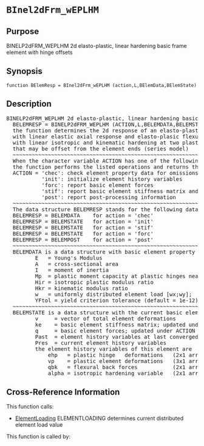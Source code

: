 
<!-- <a name="_top"></a>
<div><a href="../../_index.md">Home</a> &gt;  <a href="#">latest</a> &gt; <a href="_index.md">Element_Library</a> &gt; BInel2dFrm_wEPLHM.m</div> -->

<!--<table width="100%"><tr><td align="left"><a href="../../_index.md"><img alt="<" border="0" src="../../left.png">&nbsp;Master index</a></td>
<td align="right"><a href="_index.md">Index for latest\Element_Library&nbsp;<img alt=">" border="0" src="../../right.png"></a></td></tr></table>-->
# `BInel2dFrm_wEPLHM`
<!-- <h1>BInel2dFrm_wEPLHM
</h1> -->

## <a name="_name"></a>Purpose

<!-- <h2 id="purpose"><a name="_name"></a>Purpose</h2> -->

BINELP2dFRM_WEPLHM 2d elasto-plastic, linear hardening basic frame element with hinge offsets

<!-- <div class="box"><strong>BINELP2dFRM_WEPLHM 2d elasto-plastic, linear hardening basic frame element with hinge offsets</strong></div> -->

## <a name="_synopsis"></a>Synopsis

`function BElemResp = BInel2dFrm_wEPLHM (action,L,BElemData,BElemState)` 
## <a name="_description"></a>Description

<pre class="comment">BINELP2dFRM_WEPLHM 2d elasto-plastic, linear hardening basic frame element with hinge offsets
  BELEMRESP = BINELP2dFRM_WEPLHM (ACTION,L,BELEMDATA,BELEMSTATE)
  the function determines the 2d response of an elasto-plastic basic frame element of length L 
  with linear elastic axial response and elasto-plasic flexural response
  with linear isotropic and kinematic hardening at two plastic hinges
  that may be offset from the element ends (series model)
  ~~~~~~~~~~~~~~~~~~~~~~~~~~~~~~~~~~~~~~~~~~~~~~~~~~~~~~~~~~~~~~~~~~~~~~~~~~~~~~~~~~~~~~~~~
  When the character variable ACTION has one of the following values,
  the function performs the listed operations and returns the results in BELEMRESP:
  ACTION = 'chec': check element property data for omissions and assign default values
           'init': initialize element history variables
           'forc': report basic element forces
           'stif': report basic element stiffness matrix and basic element forces
           'post': report post-processing information
  ~~~~~~~~~~~~~~~~~~~~~~~~~~~~~~~~~~~~~~~~~~~~~~~~~~~~~~~~~~~~~~~~~~~~~~~~~~~~~~~~~~~~~~~~~
  The data structure BELEMRESP stands for the following data object(s) for each ACTION:
  BELEMRESP = BELEMDATA    for action = 'chec'
  BELEMRESP = BELEMSTATE   for action = 'init'
  BELEMRESP = BELEMSTATE   for action = 'stif'
  BELEMRESP = BELEMSTATE   for action = 'forc'
  BELEMRESP = BELEMPOST    for action = 'post'
  ~~~~~~~~~~~~~~~~~~~~~~~~~~~~~~~~~~~~~~~~~~~~~~~~~~~~~~~~~~~~~~~~~~~~~~~~~~~~~~~~~~~~~~~~~
  BELEMDATA is a data structure with basic element property information; it has the fields
         E   = Young's Modulus
         A   = cross-sectional area
         I   = moment of inertia
         Mp  = plastic moment capacity at plastic hinges near ends i, j ( Mp = [Mpi , Mpj] )
         Hir = isotropic plastic modulus ratio
         Hkr = kinematic modulus ratio
         w   = uniformly distributed element load [wx;wy];
         YFtol = yield criterion tolerance (default = 1e-12)
  ~~~~~~~~~~~~~~~~~~~~~~~~~~~~~~~~~~~~~~~~~~~~~~~~~~~~~~~~~~~~~~~~~~~~~~~~~~~~~~~~~~~~~~~~~
  BELEMSTATE is a data structure with the current basic element state; it has the fields
         v     = vector of total element deformations
         ke    = basic element stiffness matrix; updated under ACTION = 'stif'
         q     = basic element forces; updated under ACTION = 'stif' or 'forc'
         Past  = element history variables at last converged state
         Pres  = current element history variables
         the element history variables of this element are
             ehp   = plastic hinge   deformations   (2x1 array)
             vp    = plastic element deformations   (3x1 array)
             qbk   = flexural back forces           (2x1 array)
             alpha = isotropic hardening variable   (2x1 array)</pre>
<!-- <div class="fragment"><pre class="comment">BINELP2dFRM_WEPLHM 2d elasto-plastic, linear hardening basic frame element with hinge offsets
  BELEMRESP = BINELP2dFRM_WEPLHM (ACTION,L,BELEMDATA,BELEMSTATE)
  the function determines the 2d response of an elasto-plastic basic frame element of length L 
  with linear elastic axial response and elasto-plasic flexural response
  with linear isotropic and kinematic hardening at two plastic hinges
  that may be offset from the element ends (series model)
  ~~~~~~~~~~~~~~~~~~~~~~~~~~~~~~~~~~~~~~~~~~~~~~~~~~~~~~~~~~~~~~~~~~~~~~~~~~~~~~~~~~~~~~~~~
  When the character variable ACTION has one of the following values,
  the function performs the listed operations and returns the results in BELEMRESP:
  ACTION = 'chec': check element property data for omissions and assign default values
           'init': initialize element history variables
           'forc': report basic element forces
           'stif': report basic element stiffness matrix and basic element forces
           'post': report post-processing information
  ~~~~~~~~~~~~~~~~~~~~~~~~~~~~~~~~~~~~~~~~~~~~~~~~~~~~~~~~~~~~~~~~~~~~~~~~~~~~~~~~~~~~~~~~~
  The data structure BELEMRESP stands for the following data object(s) for each ACTION:
  BELEMRESP = BELEMDATA    for action = 'chec'
  BELEMRESP = BELEMSTATE   for action = 'init'
  BELEMRESP = BELEMSTATE   for action = 'stif'
  BELEMRESP = BELEMSTATE   for action = 'forc'
  BELEMRESP = BELEMPOST    for action = 'post'
  ~~~~~~~~~~~~~~~~~~~~~~~~~~~~~~~~~~~~~~~~~~~~~~~~~~~~~~~~~~~~~~~~~~~~~~~~~~~~~~~~~~~~~~~~~
  BELEMDATA is a data structure with basic element property information; it has the fields
         E   = Young's Modulus
         A   = cross-sectional area
         I   = moment of inertia
         Mp  = plastic moment capacity at plastic hinges near ends i, j ( Mp = [Mpi , Mpj] )
         Hir = isotropic plastic modulus ratio
         Hkr = kinematic modulus ratio
         w   = uniformly distributed element load [wx;wy];
         YFtol = yield criterion tolerance (default = 1e-12)
  ~~~~~~~~~~~~~~~~~~~~~~~~~~~~~~~~~~~~~~~~~~~~~~~~~~~~~~~~~~~~~~~~~~~~~~~~~~~~~~~~~~~~~~~~~
  BELEMSTATE is a data structure with the current basic element state; it has the fields
         v     = vector of total element deformations
         ke    = basic element stiffness matrix; updated under ACTION = 'stif'
         q     = basic element forces; updated under ACTION = 'stif' or 'forc'
         Past  = element history variables at last converged state
         Pres  = current element history variables
         the element history variables of this element are
             ehp   = plastic hinge   deformations   (2x1 array)
             vp    = plastic element deformations   (3x1 array)
             qbk   = flexural back forces           (2x1 array)
             alpha = isotropic hardening variable   (2x1 array)</pre></div> -->

<!-- crossreference -->
## <a name="_cross"></a>Cross-Reference Information

This function calls:
<ul style="list-style-image:url(../../matlabicon.gif)">
<li><a href="ElementLoading" class="code" title="function wC = ElementLoading (w0,lamda,LdId)">ElementLoading</a>	ELEMENTLOADING determines current distributed element load value</li></ul>
This function is called by:
<ul style="list-style-image:url(../../matlabicon.gif)">
</ul>
<!-- crossreference -->




<!-- <hr><address>Generated on Thu 28-Jan-2021 18:22:44 by <strong><a href="http://www.artefact.tk/software/matlab/m2html/" title="Matlab Documentation in HTML">m2html</a></strong> &copy; 2005</address> -->